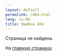 ```yaml
---
layout: default
permalink: /404.html
lang: ru-RU
title: Ошибка 404
---
```


Страница не найдена.
<p class="site-footer-credits">На <a href="/">главную страницу</a>.</p>
